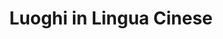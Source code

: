 ---
schema: default
title: Luoghi in Lingua Cinese
organization: Openstreetmap
notes: Tutti i luoghi di Prato che hanno traduzione in lingua cinese con ideogrammi su Openstreetmap. Aggiornati mensilmente.
resources:
  - name: 'Luoghi di Prato con tag [name:zh]'
    url: 'https://raw.githubusercontent.com/iltempe/opendataprato/master/ChinesePlaces.geojson'
    format: geojson
  - name: 'Luoghi di Prato con tag [name:zh]'
    url: 'https://github.com/iltempe/opendataprato/blob/master/ChinesePlaces.geojson'
    format: other
category:
  - Cultura
  - Inclusione
maintainer: iltempe
maintainer_email: mtempestini@gmail.com
---